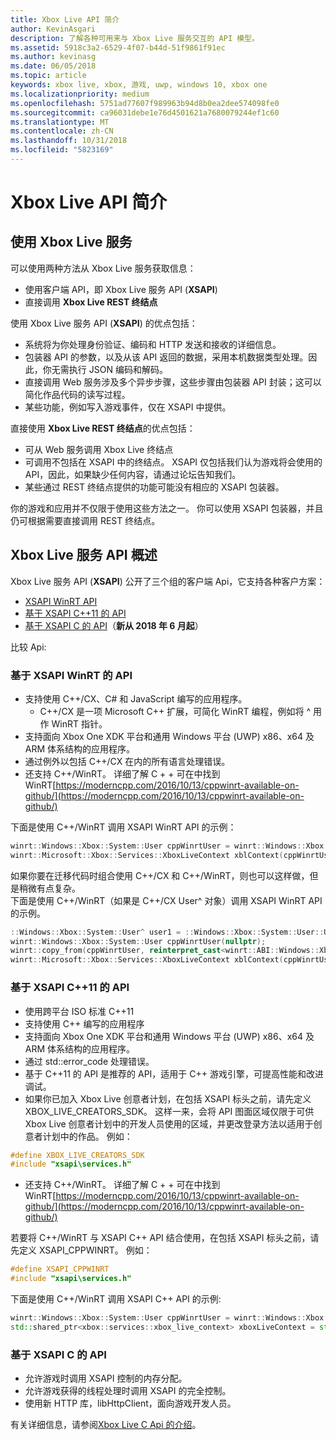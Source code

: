 ```yaml
---
title: Xbox Live API 简介
author: KevinAsgari
description: 了解各种可用来与 Xbox Live 服务交互的 API 模型。
ms.assetid: 5918c3a2-6529-4f07-b44d-51f9861f91ec
ms.author: kevinasg
ms.date: 06/05/2018
ms.topic: article
keywords: xbox live, xbox, 游戏, uwp, windows 10, xbox one
ms.localizationpriority: medium
ms.openlocfilehash: 5751ad77607f989963b94d8b0ea2dee574098fe0
ms.sourcegitcommit: ca96031debe1e76d4501621a7680079244ef1c60
ms.translationtype: MT
ms.contentlocale: zh-CN
ms.lasthandoff: 10/31/2018
ms.locfileid: "5823169"
---
```

# <a name="introduction-to-xbox-live-apis"></a>Xbox Live API 简介

## <a name="use-xbox-live-services"></a>使用 Xbox Live 服务

可以使用两种方法从 Xbox Live 服务获取信息：

- 使用客户端 API，即 Xbox Live 服务 API (**XSAPI**)
- 直接调用 **Xbox Live REST 终结点**

使用 Xbox Live 服务 API (**XSAPI**) 的优点包括：

- 系统将为你处理身份验证、编码和 HTTP 发送和接收的详细信息。
- 包装器 API 的参数，以及从该 API 返回的数据，采用本机数据类型处理。因此，你无需执行 JSON 编码和解码。
- 直接调用 Web 服务涉及多个异步步骤，这些步骤由包装器 API 封装；这可以简化作品代码的读写过程。
- 某些功能，例如写入游戏事件，仅在 XSAPI 中提供。

直接使用 **Xbox Live REST 终结点**的优点包括：

- 可从 Web 服务调用 Xbox Live 终结点
- 可调用不包括在 XSAPI 中的终结点。  XSAPI 仅包括我们认为游戏将会使用的 API，因此，如果缺少任何内容，请通过论坛告知我们。
- 某些通过 REST 终结点提供的功能可能没有相应的 XSAPI 包装器。

你的游戏和应用并不仅限于使用这些方法之一。 你可以使用 XSAPI 包装器，并且仍可根据需要直接调用 REST 终结点。

## <a name="xbox-live-services-api-overview"></a>Xbox Live 服务 API 概述 ##

Xbox Live 服务 API (**XSAPI**) 公开了三个组的客户端 Api，它支持各种客户方案：

- [XSAPI WinRT API](#xsapi-winrt-based-api)
- [基于 XSAPI C++11 的 API](#xsapi-c++11-based-api)
- [基于 XSAPI C 的 API](#xsapi-c-based-api)（**新从 2018 年 6 月起**）

比较 Api:

### <a name="xsapi-winrt-based-api"></a>基于 XSAPI WinRT 的 API

- 支持使用 C++/CX、C# 和 JavaScript 编写的应用程序。
    - C++/CX 是一项 Microsoft C++ 扩展，可简化 WinRT 编程，例如将 ^ 用作 WinRT 指针。
- 支持面向 Xbox One XDK 平台和通用 Windows 平台 (UWP) x86、x64 及 ARM 体系结构的应用程序。
- 通过例外以包括 C++/CX 在内的所有语言处理错误。
- 还支持 C++/WinRT。  详细了解 C + + 可在中找到 WinRT[https://moderncpp.com/2016/10/13/cppwinrt-available-on-github/](https://moderncpp.com/2016/10/13/cppwinrt-available-on-github/)

下面是使用 C++/WinRT 调用 XSAPI WinRT API 的示例：

```c++
winrt::Windows::Xbox::System::User cppWinrtUser = winrt::Windows::Xbox::System::User::Users().GetAt(0);
winrt::Microsoft::Xbox::Services::XboxLiveContext xblContext(cppWinrtUser);
```

如果你要在迁移代码时组合使用 C++/CX 和 C++/WinRT，则也可以这样做，但是稍微有点复杂。  
下面是使用 C++/WinRT（如果是 C++/CX User^ 对象）调用 XSAPI WinRT API 的示例。

```c++
::Windows::Xbox::System::User^ user1 = ::Windows::Xbox::System::User::Users->GetAt(0);
winrt::Windows::Xbox::System::User cppWinrtUser(nullptr);
winrt::copy_from(cppWinrtUser, reinterpret_cast<winrt::ABI::Windows::Xbox::System::IUser*>(user1));
winrt::Microsoft::Xbox::Services::XboxLiveContext xblContext(cppWinrtUser);
```


### <a name="xsapi-c11-based-api"></a>基于 XSAPI C++11 的 API

- 使用跨平台 ISO 标准 C++11
- 支持使用 C++ 编写的应用程序
- 支持面向 Xbox One XDK 平台和通用 Windows 平台 (UWP) x86、x64 及 ARM 体系结构的应用程序。
- 通过 std::error_code 处理错误。
- 基于 C++11 的 API 是推荐的 API，适用于 C++ 游戏引擎，可提高性能和改进调试。
- 如果你已加入 Xbox Live 创意者计划，在包括 XSAPI 标头之前，请先定义 XBOX_LIVE_CREATORS_SDK。 这样一来，会将 API 图面区域仅限于可供 Xbox Live 创意者计划中的开发人员使用的区域，并更改登录方法以适用于创意者计划中的作品。  例如：

```c++
#define XBOX_LIVE_CREATORS_SDK
#include "xsapi\services.h"
```

- 还支持 C++/WinRT。  详细了解 C + + 可在中找到 WinRT[https://moderncpp.com/2016/10/13/cppwinrt-available-on-github/](https://moderncpp.com/2016/10/13/cppwinrt-available-on-github/)

若要将 C++/WinRT 与 XSAPI C++ API 结合使用，在包括 XSAPI 标头之前，请先定义 XSAPI_CPPWINRT。  例如：

```c++
#define XSAPI_CPPWINRT
#include "xsapi\services.h"
```

下面是使用 C++/WinRT 调用 XSAPI C++ API 的示例:

```c++
winrt::Windows::Xbox::System::User cppWinrtUser = winrt::Windows::Xbox::System::User::Users().GetAt(0);
std::shared_ptr<xbox::services::xbox_live_context> xboxLiveContext = std::make_shared<xbox::services::xbox_live_context>(cppWinrtUser);
```

### <a name="xsapi-c-based-api"></a>基于 XSAPI C 的 API

- 允许游戏时调用 XSAPI 控制的内存分配。
- 允许游戏获得的线程处理时调用 XSAPI 的完全控制。
- 使用新 HTTP 库，libHttpClient，面向游戏开发人员。

有关详细信息，请参阅[Xbox Live C Api 的介绍](xsapi-flat-c.md)。
